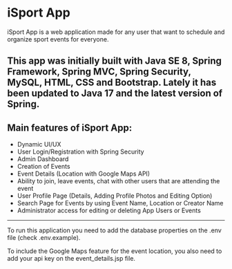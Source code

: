 # iSport App

iSport App is a web application made for any user that want to schedule and organize sport events for everyone.

This app was initially built with Java SE 8, Spring Framework, Spring MVC, Spring Security, MySQL, HTML, CSS and
Bootstrap. Lately it has been updated to Java 17 and the latest version of Spring.
---

Main features of iSport App:
-

- Dynamic UI/UX
- User Login/Registration with Spring Security
- Admin Dashboard
- Creation of Events
- Event Details (Location with Google Maps API)
- Ability to join, leave events, chat with other users that are attending the event
- User Profile Page (Details, Adding Profile Photos and Editing Option)
- Search Page for Events by using Event Name, Location or Creator Name
- Administrator access for editing or deleting App Users or Events

---

To run this application you need to add the database properties on the .env file (check .env.example).

To include the Google Maps feature for the event location, you also need to add your api key on the event_details.jsp
file.